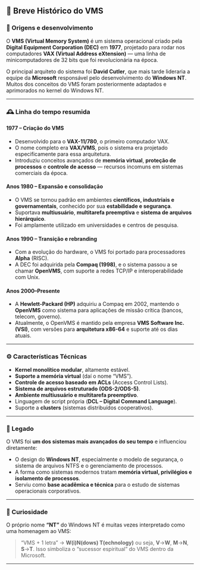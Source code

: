 ## 🧠 Breve Histórico do VMS

### 🧩 Origens e desenvolvimento

O **VMS (Virtual Memory System)** é um sistema operacional criado pela **Digital Equipment Corporation (DEC)** em **1977**, projetado para rodar nos computadores **VAX (Virtual Address eXtension)** — uma linha de minicomputadores de 32 bits que foi revolucionária na época.

O principal arquiteto do sistema foi **David Cutler**, que mais tarde lideraria a equipe da **Microsoft** responsável pelo desenvolvimento do **Windows NT**.
Muitos dos conceitos do VMS foram posteriormente adaptados e aprimorados no kernel do Windows NT.

---

### 🕰️ Linha do tempo resumida

#### **1977 – Criação do VMS**

* Desenvolvido para o **VAX-11/780**, o primeiro computador VAX.
* O nome completo era **VAX/VMS**, pois o sistema era projetado especificamente para essa arquitetura.
* Introduziu conceitos avançados de **memória virtual**, **proteção de processos** e **controle de acesso** — recursos incomuns em sistemas comerciais da época.

#### **Anos 1980 – Expansão e consolidação**

* O VMS se tornou padrão em ambientes **científicos, industriais e governamentais**, conhecido por sua **estabilidade e segurança**.
* Suportava **multiusuário**, **multitarefa preemptiva** e **sistema de arquivos hierárquico**.
* Foi amplamente utilizado em universidades e centros de pesquisa.

#### **Anos 1990 – Transição e rebranding**

* Com a evolução do hardware, o VMS foi portado para processadores **Alpha** (RISC).
* A DEC foi adquirida pela **Compaq (1998)**, e o sistema passou a se chamar **OpenVMS**, com suporte a redes TCP/IP e interoperabilidade com Unix.

#### **Anos 2000–Presente**

* A **Hewlett-Packard (HP)** adquiriu a Compaq em 2002, mantendo o **OpenVMS** como sistema para aplicações de missão crítica (bancos, telecom, governo).
* Atualmente, o OpenVMS é mantido pela empresa **VMS Software Inc. (VSI)**, com versões para **arquitetura x86-64** e suporte até os dias atuais.

---

### ⚙️ Características Técnicas

* **Kernel monolítico modular**, altamente estável.
* **Suporte a memória virtual** (daí o nome “VMS”).
* **Controle de acesso baseado em ACLs** (Access Control Lists).
* **Sistema de arquivos estruturado (ODS-2/ODS-5)**.
* **Ambiente multiusuário e multitarefa preemptivo**.
* Linguagem de script própria (**DCL – Digital Command Language**).
* Suporte a **clusters** (sistemas distribuídos cooperativos).

---

### 🔗 Legado

O VMS foi **um dos sistemas mais avançados do seu tempo** e influenciou diretamente:

* O design do **Windows NT**, especialmente o modelo de segurança, o sistema de arquivos NTFS e o gerenciamento de processos.
* A forma como sistemas modernos tratam **memória virtual, privilégios e isolamento de processos**.
* Serviu como **base acadêmica e técnica** para o estudo de sistemas operacionais corporativos.

---

### 🧬 Curiosidade

O próprio nome **“NT”** do Windows NT é muitas vezes interpretado como uma homenagem ao VMS:

> “VMS + 1 letra” → **W(i)N(dows) T(echnology)**
> ou seja, **V**→**W**, **M**→**N**, **S**→**T**.
> Isso simboliza o “sucessor espiritual” do VMS dentro da Microsoft.

---
